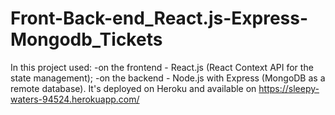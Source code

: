 # Front-Back-end_React.js-Express-Mongodb_Tickets
In this project used:
-on the frontend - React.js (React Context API for the state management);
-on the backend - Node.js with Express (MongoDB as a remote database).
It's deployed on Heroku and available on https://sleepy-waters-94524.herokuapp.com/

